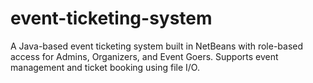 # event-ticketing-system
A Java-based event ticketing system built in NetBeans with role-based access for Admins, Organizers, and Event Goers. Supports event management and ticket booking using file I/O.
